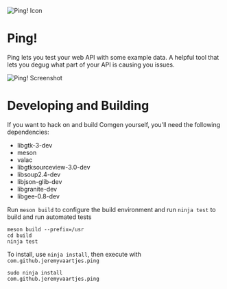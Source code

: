![Ping! Icon](https://raw.githubusercontent.com/jeremyvaartjes/ping/master/data/icons/64/com.github.jeremyvaartjes.ping.svg)

Ping!
=====

Ping lets you test your web API with some example data. A helpful tool that lets you degug what part of your API is causing you issues.

![Ping! Screenshot](https://raw.githubusercontent.com/jeremyvaartjes/ping/master/data/screenshot-2.png)

Developing and Building
=======================

If you want to hack on and build Comgen yourself, you'll need the following dependencies:

* libgtk-3-dev
* meson
* valac
* libgtksourceview-3.0-dev
* libsoup2.4-dev
* libjson-glib-dev
* libgranite-dev
* libgee-0.8-dev

Run `meson build` to configure the build environment and run `ninja test` to build and run automated tests

```
meson build --prefix=/usr
cd build
ninja test
```

To install, use `ninja install`, then execute with `com.github.jeremyvaartjes.ping`

```
sudo ninja install
com.github.jeremyvaartjes.ping
```
